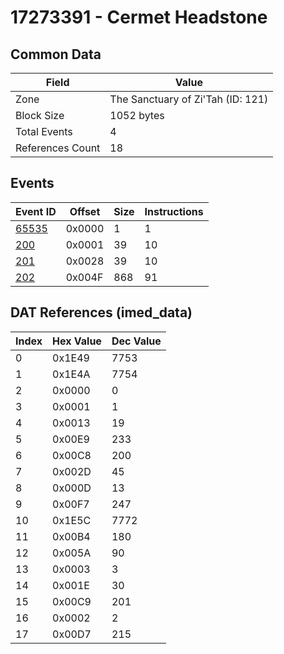 # 17273391 - Cermet Headstone

## Common Data

| Field            | Value                             |
|------------------|-----------------------------------|
| Zone             | The Sanctuary of Zi'Tah (ID: 121) |
| Block Size       | 1052 bytes                        |
| Total Events     | 4                                 |
| References Count | 18                                |

## Events

| Event ID            | Offset   |   Size |   Instructions |
|---------------------|----------|--------|----------------|
| [65535](./65535.md) | 0x0000   |      1 |              1 |
| [200](./200.md)     | 0x0001   |     39 |             10 |
| [201](./201.md)     | 0x0028   |     39 |             10 |
| [202](./202.md)     | 0x004F   |    868 |             91 |

## DAT References (imed_data)

|   Index | Hex Value   |   Dec Value |
|---------|-------------|-------------|
|       0 | 0x1E49      |        7753 |
|       1 | 0x1E4A      |        7754 |
|       2 | 0x0000      |           0 |
|       3 | 0x0001      |           1 |
|       4 | 0x0013      |          19 |
|       5 | 0x00E9      |         233 |
|       6 | 0x00C8      |         200 |
|       7 | 0x002D      |          45 |
|       8 | 0x000D      |          13 |
|       9 | 0x00F7      |         247 |
|      10 | 0x1E5C      |        7772 |
|      11 | 0x00B4      |         180 |
|      12 | 0x005A      |          90 |
|      13 | 0x0003      |           3 |
|      14 | 0x001E      |          30 |
|      15 | 0x00C9      |         201 |
|      16 | 0x0002      |           2 |
|      17 | 0x00D7      |         215 |

